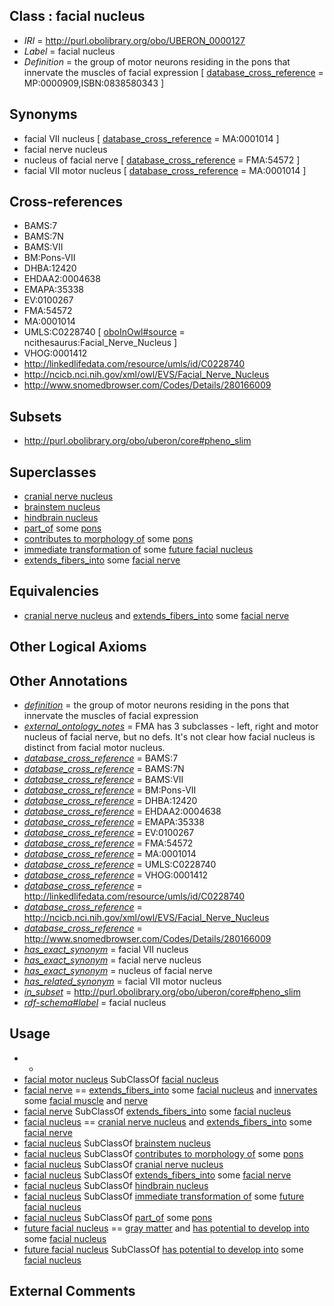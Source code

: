 
## Class : facial nucleus

 * *IRI* = http://purl.obolibrary.org/obo/UBERON_0000127
 * *Label* = facial nucleus
 * *Definition* = the group of motor neurons residing in the pons that innervate the muscles of facial expression [ [database_cross_reference](../../ef/oboInOwl#hasDbXref.md) = MP:0000909,ISBN:0838580343 ]

## Synonyms

 * facial VII nucleus [ [database_cross_reference](../../ef/oboInOwl#hasDbXref.md) = MA:0001014 ]
 * facial nerve nucleus
 * nucleus of facial nerve [ [database_cross_reference](../../ef/oboInOwl#hasDbXref.md) = FMA:54572 ]
 * facial VII motor nucleus [ [database_cross_reference](../../ef/oboInOwl#hasDbXref.md) = MA:0001014 ]

## Cross-references

 * BAMS:7
 * BAMS:7N
 * BAMS:VII
 * BM:Pons-VII
 * DHBA:12420
 * EHDAA2:0004638
 * EMAPA:35338
 * EV:0100267
 * FMA:54572
 * MA:0001014
 * UMLS:C0228740 [ [oboInOwl#source](../../ce/oboInOwl#source.md) = ncithesaurus:Facial_Nerve_Nucleus ]
 * VHOG:0001412
 * http://linkedlifedata.com/resource/umls/id/C0228740
 * http://ncicb.nci.nih.gov/xml/owl/EVS/Facial_Nerve_Nucleus
 * http://www.snomedbrowser.com/Codes/Details/280166009

## Subsets

 * http://purl.obolibrary.org/obo/uberon/core#pheno_slim

## Superclasses

 * [cranial nerve nucleus](../../UBERON/26/UBERON_0000126.md)
 * [brainstem nucleus](../../UBERON/31/UBERON_0006331.md)
 * [hindbrain nucleus](../../UBERON/62/UBERON_0009662.md)
 * [part_of](../../BFO/50/BFO_0000050.md) some [pons](../../UBERON/88/UBERON_0000988.md)
 * [contributes to morphology of](../../RO/33/RO_0002433.md) some [pons](../../UBERON/88/UBERON_0000988.md)
 * [immediate transformation of](../../RO/95/RO_0002495.md) some [future facial nucleus](../../UBERON/23/UBERON_0010123.md)
 * [extends_fibers_into](../../core#extends/to/core#extends_fibers_into.md) some [facial nerve](../../UBERON/47/UBERON_0001647.md)

## Equivalencies

 * [cranial nerve nucleus](../../UBERON/26/UBERON_0000126.md) and [extends_fibers_into](../../core#extends/to/core#extends_fibers_into.md) some [facial nerve](../../UBERON/47/UBERON_0001647.md)

## Other Logical Axioms


## Other Annotations

 * *[definition](../../IAO/15/IAO_0000115.md)* = the group of motor neurons residing in the pons that innervate the muscles of facial expression
 * *[external_ontology_notes](../../UBPROP/12/UBPROP_0000012.md)* = FMA has 3 subclasses - left, right and motor nucleus of facial nerve, but no defs. It's not clear how facial nucleus is distinct from facial motor nucleus.
 * *[database_cross_reference](../../ef/oboInOwl#hasDbXref.md)* = BAMS:7
 * *[database_cross_reference](../../ef/oboInOwl#hasDbXref.md)* = BAMS:7N
 * *[database_cross_reference](../../ef/oboInOwl#hasDbXref.md)* = BAMS:VII
 * *[database_cross_reference](../../ef/oboInOwl#hasDbXref.md)* = BM:Pons-VII
 * *[database_cross_reference](../../ef/oboInOwl#hasDbXref.md)* = DHBA:12420
 * *[database_cross_reference](../../ef/oboInOwl#hasDbXref.md)* = EHDAA2:0004638
 * *[database_cross_reference](../../ef/oboInOwl#hasDbXref.md)* = EMAPA:35338
 * *[database_cross_reference](../../ef/oboInOwl#hasDbXref.md)* = EV:0100267
 * *[database_cross_reference](../../ef/oboInOwl#hasDbXref.md)* = FMA:54572
 * *[database_cross_reference](../../ef/oboInOwl#hasDbXref.md)* = MA:0001014
 * *[database_cross_reference](../../ef/oboInOwl#hasDbXref.md)* = UMLS:C0228740
 * *[database_cross_reference](../../ef/oboInOwl#hasDbXref.md)* = VHOG:0001412
 * *[database_cross_reference](../../ef/oboInOwl#hasDbXref.md)* = http://linkedlifedata.com/resource/umls/id/C0228740
 * *[database_cross_reference](../../ef/oboInOwl#hasDbXref.md)* = http://ncicb.nci.nih.gov/xml/owl/EVS/Facial_Nerve_Nucleus
 * *[database_cross_reference](../../ef/oboInOwl#hasDbXref.md)* = http://www.snomedbrowser.com/Codes/Details/280166009
 * *[has_exact_synonym](../../ym/oboInOwl#hasExactSynonym.md)* = facial VII nucleus
 * *[has_exact_synonym](../../ym/oboInOwl#hasExactSynonym.md)* = facial nerve nucleus
 * *[has_exact_synonym](../../ym/oboInOwl#hasExactSynonym.md)* = nucleus of facial nerve
 * *[has_related_synonym](../../ym/oboInOwl#hasRelatedSynonym.md)* = facial VII motor nucleus
 * *[in_subset](../../et/oboInOwl#inSubset.md)* = http://purl.obolibrary.org/obo/uberon/core#pheno_slim
 * *[rdf-schema#label](../../el/rdf-schema#label.md)* = facial nucleus

## Usage

 * -
 * [facial motor nucleus](../../UBERON/11/UBERON_0003011.md) SubClassOf [facial nucleus](../../UBERON/27/UBERON_0000127.md)
 * [facial nerve](../../UBERON/47/UBERON_0001647.md) == [extends_fibers_into](../../core#extends/to/core#extends_fibers_into.md) some [facial nucleus](../../UBERON/27/UBERON_0000127.md) and [innervates](../../RO/34/RO_0002134.md) some [facial muscle](../../UBERON/77/UBERON_0001577.md) and [nerve](../../UBERON/21/UBERON_0001021.md)
 * [facial nerve](../../UBERON/47/UBERON_0001647.md) SubClassOf [extends_fibers_into](../../core#extends/to/core#extends_fibers_into.md) some [facial nucleus](../../UBERON/27/UBERON_0000127.md)
 * [facial nucleus](../../UBERON/27/UBERON_0000127.md) == [cranial nerve nucleus](../../UBERON/26/UBERON_0000126.md) and [extends_fibers_into](../../core#extends/to/core#extends_fibers_into.md) some [facial nerve](../../UBERON/47/UBERON_0001647.md)
 * [facial nucleus](../../UBERON/27/UBERON_0000127.md) SubClassOf [brainstem nucleus](../../UBERON/31/UBERON_0006331.md)
 * [facial nucleus](../../UBERON/27/UBERON_0000127.md) SubClassOf [contributes to morphology of](../../RO/33/RO_0002433.md) some [pons](../../UBERON/88/UBERON_0000988.md)
 * [facial nucleus](../../UBERON/27/UBERON_0000127.md) SubClassOf [cranial nerve nucleus](../../UBERON/26/UBERON_0000126.md)
 * [facial nucleus](../../UBERON/27/UBERON_0000127.md) SubClassOf [extends_fibers_into](../../core#extends/to/core#extends_fibers_into.md) some [facial nerve](../../UBERON/47/UBERON_0001647.md)
 * [facial nucleus](../../UBERON/27/UBERON_0000127.md) SubClassOf [hindbrain nucleus](../../UBERON/62/UBERON_0009662.md)
 * [facial nucleus](../../UBERON/27/UBERON_0000127.md) SubClassOf [immediate transformation of](../../RO/95/RO_0002495.md) some [future facial nucleus](../../UBERON/23/UBERON_0010123.md)
 * [facial nucleus](../../UBERON/27/UBERON_0000127.md) SubClassOf [part_of](../../BFO/50/BFO_0000050.md) some [pons](../../UBERON/88/UBERON_0000988.md)
 * [future facial nucleus](../../UBERON/23/UBERON_0010123.md) == [gray matter](../../UBERON/20/UBERON_0002020.md) and [has potential to develop into](../../RO/87/RO_0002387.md) some [facial nucleus](../../UBERON/27/UBERON_0000127.md)
 * [future facial nucleus](../../UBERON/23/UBERON_0010123.md) SubClassOf [has potential to develop into](../../RO/87/RO_0002387.md) some [facial nucleus](../../UBERON/27/UBERON_0000127.md)

## External Comments

